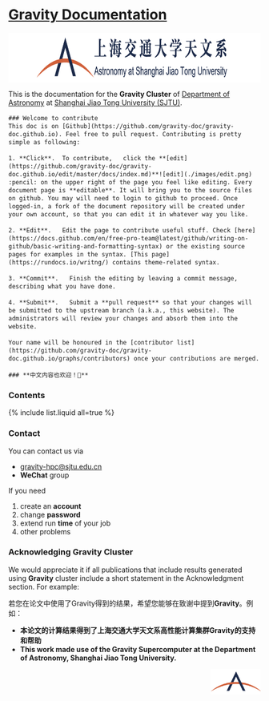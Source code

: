 # [Gravity Documentation](https://gravity-doc.github.io)
<img src="./images/logo_DOA_large.png" width = "800" height = "100" div align=center />

This is the documentation for the **Gravity Cluster** of [Department of Astronomy](http://astro.sjtu.edu.cn/en/) at [Shanghai Jiao Tong University (SJTU)](https://www.sjtu.edu.cn/).



```tip
### Welcome to contribute
This doc is on [Github](https://github.com/gravity-doc/gravity-doc.github.io). Feel free to pull request. Contributing is pretty simple as following:   

1. **Click**.  To contribute,   click the **[edit](https://github.com/gravity-doc/gravity-doc.github.io/edit/master/docs/index.md)**![edit](./images/edit.png) :pencil: on the upper right of the page you feel like editing. Every document page is **editable**. It will bring you to the source files on github. You may will need to login to github to proceed. Once logged-in, a fork of the document repository will be created under your own account, so that you can edit it in whatever way you like. 

2. **Edit**.   Edit the page to contribute useful stuff. Check [here](https://docs.github.com/en/free-pro-team@latest/github/writing-on-github/basic-writing-and-formatting-syntax) or the existing source pages for examples in the syntax. [This page](https://rundocs.io/writng/) contains theme-related syntax.

3. **Commit**.   Finish the editing by leaving a commit message, describing what you have done.

4. **Submit**.   Submit a **pull request** so that your changes will be submitted to the upstream branch (a.k.a., this website). The administrators will review your changes and absorb them into the website. 
  
Your name will be honoured in the [contributor list](https://github.com/gravity-doc/gravity-doc.github.io/graphs/contributors) once your contributions are merged.     

### **中文内容也欢迎！🥳**   
```
### Contents
{% include list.liquid all=true %}

### Contact

You can contact us via

- [gravity-hpc@sjtu.edu.cn](mailto:gravity-hpc@sjtu.edu.cn)
- **WeChat** group

If you need

1. create an **account**
2. change **password**
3. extend run **time** of your job
4. other problems

### Acknowledging Gravity Cluster

We would appreciate it if all publications that include results generated using **Gravity** cluster include a short statement in the Acknowledgment section. For example:   

若您在论文中使用了Gravity得到的结果，希望您能够在致谢中提到**Gravity**。例如：   

- **本论文的计算结果得到了上海交通大学天文系高性能计算集群Gravity的支持和帮助**
- **This work made use of the Gravity Supercomputer at the Department of Astronomy, Shanghai Jiao Tong University.**

<img src="./images/logo_DOA_mini.png" width = "100" height = "50" div align=right />

